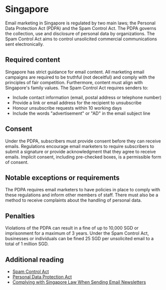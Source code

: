 # Singapore
Email marketing in Singapore is regulated by two main laws; the Personal Data Protection Act (PDPA) and the Spam Control Act. The PDPA governs the collection, use and disclosure of personal data by organizations. The Spam Control Act aims to control unsolicited commercial communications sent electronically.

## Required content
Singapore has strict guidance for email content. All marketing email campaigns are required to be truthful (not deceitful) and comply with the principles of fair competition. Furthermore, content must align with Singapore's family values. The Spam Control Act requires senders to:

- Include contact information (email, postal address or telephone number)
- Provide a link or email address for the recipient to unsubscribe
- Honour unsubscribe requests within 10 working days
- Include the words "advertisement" or "AD" in the email subject line

## Consent
Under the PDPA, subscribers must provide consent before they can receive emails. Regulations encourage email marketers to require subscribers to submit a signature or provide acknowledgment that they agree to receive emails. Implicit consent, including pre-checked boxes, is a permissible form of consent.

## Notable exceptions or requirements
The PDPA requires email marketers to have policies in place to comply with these regulations and inform other members of staff. There must also be a method to receive complaints about the handling of personal data.

## Penalties
Violations of the PDPA can result in a fine of up to 10,000 SGD or imprisonment for a maximum of 3 years. Under the Spam Control Act, businesses or individuals can be fined 25 SGD per unsolicited email to a total of 1 million SGD.

## Additional reading
- [Spam Control Act](https://sso.agc.gov.sg/Act/SCA2007)
- [Personal Data Protection Act](https://www.pdpc.gov.sg/Overview-of-PDPA/The-Legislation/Personal-Data-Protection-Act)
- [Complying with Singapore Law When Sending Email Newsletters](https://singaporelegaladvice.com/law-articles/email-newsletters-comply-singapore-law)
